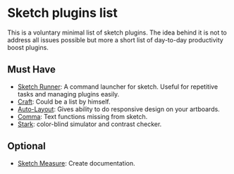 # Sketch plugins list
This is a voluntary minimal list of sketch plugins. The idea behind it is not to address all issues possible but more a short list of day-to-day productivity boost plugins.

## Must Have
- [Sketch Runner](http://sketchrunner.com/): A command launcher for sketch. Useful for repetitive tasks and managing plugins easily.
- [Craft](https://www.invisionapp.com/craft): Could be a list by himself.
- [Auto-Layout](https://animaapp.github.io/): Gives ability to do responsive design on your artboards.
- [Comma](https://github.com/margusholland/Comma): Text functions missing from sketch.
- [Stark](http://getstark.co/): color-blind simulator and contrast checker.


## Optional
- [Sketch Measure](http://utom.design/measure/): Create documentation.
